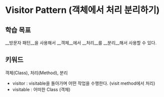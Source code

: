 # Visitor Pattern (객체에서 처리 분리하기)

## 학습 목표
__방문자 패턴__을 사용해서 __객체__에서 __처리__를 __분리__해서 사용할 수 있다.

## 키워드
객체(Class), 처리(Method), 분리

- visitor : visitable을 돌아가며 어떤 작업을 수행한다. (visit method에서 처리)
- visitable : 어떠한 Class (객체)